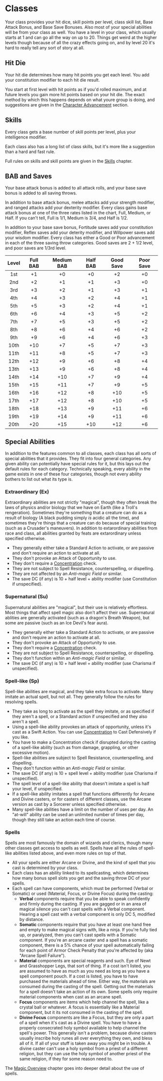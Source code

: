 # Classes

Your class provides your hit dice, skill points per level, class skill list, Base Attack Bonus, and Base Save Bonuses. Also most of your special abilities will be from your class as well. You have a level in your class, which usually starts at 1 and can go all the way on up to 20. Things get weird at the higher levels though because of all the crazy effects going on, and by level 20 it's hard to really tell any sort of story at all.

## Hit Die

Your hit die determines how many hit points you get each level. You add your constitution modifier to each hit die result.

You start at first level with hit points as if you'd rolled maximum, and at future levels you gain more hit points based on your hit die. The exact method by which this happens depends on what youre group is doing, and suggestions are given in the [Character Advancement](intro/character_advancement.md) section.

## Skills

Every class gets a base number of skill points per level, plus your intelligence modifier.

Each class also has a long list of class skills, but it's more like a suggestion than a hard and fast rule.

Full rules on skills and skill points are given in the [Skills](skills.md) chapter.

## BAB and Saves

Your base attack bonus is added to all attack rolls, and your base save bonus is added to all saving throws.

In addition to base attack bonus, melee attacks add your strength modifier, and ranged attacks add your dexterity modifier. Every class gains base attack bonus at one of the three rates listed in the chart, Full, Medium, or Half. If you can't tell, Full is 1/1, Medium is 3/4, and Half is 1/2.

In addition to your base save bonus, Fortitude saves add your constitution modifier, Reflex saves add your deterity modifier, and Willpower saves add your wisdom modifier. Every class has either a Good or Poor advancement in each of the three saving throw categories. Good saves are 2 + 1/2 level, and poor saves are 1/3rd level.

| Level | Full BAB | Medium BAB | Half BAB | Good Save | Poor Save |
|:-----:|:--------:|:----------:|:--------:|:---------:|:---------:|
|  1st |  +1 |  +0 |  +0 |  +2 | +0 |
|  2nd |  +2 |  +1 |  +1 |  +3 | +0 |
|  3rd |  +3 |  +2 |  +1 |  +3 | +1 |
|  4th |  +4 |  +3 |  +2 |  +4 | +1 |
|  5th |  +5 |  +3 |  +2 |  +4 | +1 |
|  6th |  +6 |  +4 |  +3 |  +5 | +2 |
|  7th |  +7 |  +5 |  +3 |  +5 | +2 |
|  8th |  +8 |  +6 |  +4 |  +6 | +2 |
|  9th |  +9 |  +6 |  +4 |  +6 | +3 |
| 10th | +10 |  +7 |  +5 |  +7 | +3 |
| 11th | +11 |  +8 |  +5 |  +7 | +3 |
| 12th | +12 |  +9 |  +6 |  +8 | +4 |
| 13th | +13 |  +9 |  +6 |  +8 | +4 |
| 14th | +14 | +10 |  +7 |  +9 | +4 |
| 15th | +15 | +11 |  +7 |  +9 | +5 |
| 16th | +16 | +12 |  +8 | +10 | +5 |
| 17th | +17 | +12 |  +8 | +10 | +5 |
| 18th | +18 | +13 |  +9 | +11 | +6 |
| 19th | +19 | +14 |  +9 | +11 | +6 |
| 20th | +20 | +15 | +10 | +12 | +6 |

## Special Abilities

In addition to the features common to all classes, each class has all sorts of special abilities that it provides. They fit into four general categories. Any given ability can potentially have special rules for it, but this lays out the default rules for each category. Technically speaking, every ability in the game exists in one of these four categories, though not every ability bothers to list out what its type is.

### Extraordinary (Ex)

Extraordinary abilities are not strictly "magical", though they often break the laws of physics and/or biology that we have on Earth (like a Troll's rengeration). Sometimes they're something that a creature can do as a result of biology (A black pudding simply _is_ acidic all the time), and sometimes they're things that a creature can do because of special training (such as a Crusader's maneuvers). In addition to extarordinary abilities from race and class, all abilities granted by feats are extarordinary unless specified otherwise.

* They generally either take a Standard Action to activate, or are passive and don't require an action to activate at all.
* They don't provoke an Attack of Opportunity to use.
* They don't require a [Concentration](skills/concentration.md) check.
* They are not subject to Spell Resistance, counterspelling, or dispelling.
* They are not affected by an _Anti-magic Field_ or similar.
* The save DC (if any) is 10 + half level + ability modifier (use Constitution if unspecified).

### Supernatural (Su)

Supernatural abilities are "magical", but their use is relatively effortless. Most things that affect spell magic also don't affect their use. Supernatural ablities are generally activated (such as a dragon's Breath Weapon), but some are passive (such as an Ice Devil's fear aura).

* They generally either take a Standard Action to activate, or are passive and don't require an action to activate at all.
* They don't provoke an Attack of Opportunity to use.
* They don't require a [Concentration](skills/concentration.md) check.
* They are not subject to Spell Resistance, counterspelling, or dispelling.
* They don't function within an _Anti-magic Field_ or similar.
* The save DC (if any) is 10 + half level + ability modifier (use Charisma if unspecified).

### Spell-like (Sp)

Spell-like abilities are magical, and they take extra focus to activate. Many imitate an actual spell, but not all. They generally follow the rules for resolving spells.

* They take as long to activate as the spell they imitate, or as specified if they aren't a spell, or a Standard action if unspecified and they also aren't a spell.
* Using a spell-like ability provokes an attack of opportunity, unless it's cast as a Swift Action. You can use [Concentration](skills/concentration.md) to Cast Defensively if you like.
* You have to make a Concentration check if disrupted during the casting of a spell-like ability (such as from damage, grappling, or other excessive motion).
* Spell-like abilities are subject to Spell Resistance, counterspelling, and dispelling.
* They don't function within an _Anti-magic Field_ or similar.
* The save DC (if any) is 10 + spell level + ability modifier (use Charisma if unspecified).
* The spell level of a spell-like ability that doesn't imitate a spell is half your level, if unspecified.
* If a spell-like ability imitates a spell that functions differently for Arcane and Divine casters, or for casters of different classes, use the Arcane version as cast by a Sorcerer unless specified otherwise.
* Many spell-like abilities have a limit on the number of uses per day. An "at-will" ability can be used an unlimited number of times per day, though they still take an action each time of course.

### Spells

Spells are most famously the domain of wizards and clerics, though many other classes get access to spells as well. Spells have all the rules of spell-like abilities listed above, and even more rules on top of that.

* All your spells are either Arcane or Divine, and the kind of spell that you cast is determined by your class.
* Each class has an ability linked to its spellcasting, which determines how many bonus spell slots you get and the saving throw DC of your spells.
* Each spell can have components, which must be performed (Verbal or Somatic) or used (Material, Focus, or Divine Focus) during the casting:
  * __Verbal__ components require that you be able to speak confidently and firmly during the casting. If you are gagged or in an area of magical silence you can't cast spells with a Verbal component. Hearing a spell cast with a verbal component is only DC 5, modified by distance.
  * __Somatic__ components require that you have at least one hand free and empty to make magical signs with, like a ninja. If you're fully tied up, or paralyzed, then you can't cast spells with a Somatic component. If you're an arcane caster and a spell has a somatic component, there is a 5% chance of your spell automatically failing for each point of Armor Check Penalty that you're affected by (aka "Arcane Spell Failure").
  * __Material__ components are special reagents and such. Eye of Newt and Grasshopper Legs, that sort of thing. If a cost isn't listed, you are assumed to have as much as you need as long as you have a spell component pouch. If a cost is listed, you have to have purchased the materials ahead of time. Either way, the materials are consumed during the casting of the spell. Getting out the materials for a spell doesn't take an action of its own. Some spells only require material components when cast as an arcane spell.
  * __Focus__ components are items which help channel the spell, like a crystal ball or whatever. A focus is essentially like a Material component, but it its not consumed in the casting of the spell.
  * __Divine Focus__ components are like a Focus, but they are only a part of a spell when it's cast as a Divine spell. You have to have a properly consecrated holy symbol available to help channel the spell's power. This generally isn't a problem, because divine casters usually inscribe holy runes all over everything they own, and bless all of it. If all of your stuff is taken away you might be in trouble. A divine caster can't use a holy symbol from a priest of a different religion, but they can use the holy symbol of another priest of the same religion, if they for some reason need to.

The [Magic Overview](magic_overview.md) chapter goes into deeper detail about the use of spells.